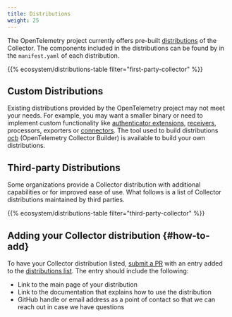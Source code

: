 ```yaml
---
title: Distributions
weight: 25
---
```


The OpenTelemetry project currently offers pre-built [distributions][] of the
Collector. The components included in the distributions can be found by in the
`manifest.yaml` of each distribution.

[distributions]:
  https://github.com/open-telemetry/opentelemetry-collector-releases/tree/main/distributions

{{% ecosystem/distributions-table filter="first-party-collector" %}}

## Custom Distributions

Existing distributions provided by the OpenTelemetry project may not meet your
needs. For example, you may want a smaller binary or need to implement custom
functionality like
[authenticator extensions](../building/authenticator-extension),
[receivers](../building/receiver), processors, exporters or
[connectors](../building/connector). The tool used to build distributions
[ocb](../custom-collector) (OpenTelemetry Collector Builder) is available to
build your own distributions.

## Third-party Distributions

Some organizations provide a Collector distribution with additional capabilities
or for improved ease of use. What follows is a list of Collector distributions
maintained by third parties.

{{% ecosystem/distributions-table filter="third-party-collector" %}}

## Adding your Collector distribution {#how-to-add}

To have your Collector distribution listed, [submit a PR][] with an entry added
to the [distributions list][]. The entry should include the following:

- Link to the main page of your distribution
- Link to the documentation that explains how to use the distribution
- GitHub handle or email address as a point of contact so that we can reach out
  in case we have questions

[submit a PR]: /docs/contributing/pull-requests/
[distributions list]:
  https://github.com/open-telemetry/opentelemetry.io/tree/main/data/ecosystem/distributions.yaml
